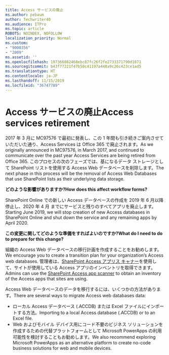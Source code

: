 ```yaml
---
title: Access サービスの廃止
ms.author: pebaum
author: Techwriter40
ms.audience: ITPro
ms.topic: article
ROBOTS: NOINDEX, NOFOLLOW
localization_priority: Normal
ms.custom:
- "9000356"
- "2009"
ms.assetid: ''
ms.openlocfilehash: 197366882468ebc87fc26f2fe2733371790d1871
ms.sourcegitcommit: b43f77221f47b50c41197a448a9c26c423ce1ad5
ms.translationtype: HT
ms.contentlocale: ja-JP
ms.lasthandoff: 11/15/2019
ms.locfileid: "36747789"
---
```

# <a name="access-services-retirement"></a><span data-ttu-id="76fef-102">Access サービスの廃止</span><span class="sxs-lookup"><span data-stu-id="76fef-102">Access services retirement</span></span>

<span data-ttu-id="76fef-103">2017 年 3 月に MC97576 で最初に発表し、この 1 年間も引き続きご案内させていただいた通り、Access Services は Office 365 で廃止されます。</span><span class="sxs-lookup"><span data-stu-id="76fef-103">As we originally announced in MC97576, in March 2017, and continued to communicate over the past year Access Services are being retired from Office 365.</span></span> <span data-ttu-id="76fef-104">このプロセスの次のフェーズでは、基になるデータ ストレージとして SharePoint リストを使用する Access Web データベースを削除します。</span><span class="sxs-lookup"><span data-stu-id="76fef-104">The next phase in this process will be the removal of Access Web Databases that use SharePoint lists as their underlying data storage.</span></span>

<span data-ttu-id="76fef-105">**どのような影響がありますか?**</span><span class="sxs-lookup"><span data-stu-id="76fef-105">**How does this affect workflow forms?**</span></span>

<span data-ttu-id="76fef-106">SharePoint Online での新しい Access データベースの作成を 2019 年 6 月以降停止し、2020 年 4 月 までにサービスと残りのすべてアプリを廃止します。</span><span class="sxs-lookup"><span data-stu-id="76fef-106">Starting June 2019, we will stop creation of new Access databases in SharePoint Online and shut down the service and any remaining apps by April 2020.</span></span>

<span data-ttu-id="76fef-107">**この変更に関してどのような準備をすればよいのですか?**</span><span class="sxs-lookup"><span data-stu-id="76fef-107">**What do I need to do to prepare for this change?**</span></span>

<span data-ttu-id="76fef-108">組織の Access Web データベースの移行計画を作成することをお勧めします。</span><span class="sxs-lookup"><span data-stu-id="76fef-108">We encourage you to create a transition plan for your organization’s Access web databases.</span></span> <span data-ttu-id="76fef-109">管理者は、[SharePoint Access アプリス キャナー](https://github.com/SharePoint/PnP-Tools/tree/master/Solutions/SharePoint.AccessApp.Scanner)を使用して、サイトが使用している Access アプリのインベントリを取得できます。</span><span class="sxs-lookup"><span data-stu-id="76fef-109">Admins can use the [SharePoint Access app scanner](https://github.com/SharePoint/PnP-Tools/tree/master/Solutions/SharePoint.AccessApp.Scanner) to obtain an inventory of the Access apps that sites are using.</span></span>

<span data-ttu-id="76fef-110">Access Web データベースのデータを移行するには、いくつかの方法があります。</span><span class="sxs-lookup"><span data-stu-id="76fef-110">There are several ways to migrate Access web databases data:</span></span>

- <span data-ttu-id="76fef-111">ローカル Access データベース (.ACCDB) または Excel ファイルにインポートする方法。</span><span class="sxs-lookup"><span data-stu-id="76fef-111">Importing to a local Access database (.ACCDB) or to an Excel file.</span></span>
- <span data-ttu-id="76fef-112">Web およびモバイル デバイス用にコード不要のビジネス ソリューションを作成するための代替プラットフォームとして Microsoft PowerApps の利用可能性を検討することもお勧めします。</span><span class="sxs-lookup"><span data-stu-id="76fef-112">We also recommend exploring Microsoft PowerApps as an alternative platform to create no-code business solutions for web and mobile devices.</span></span>